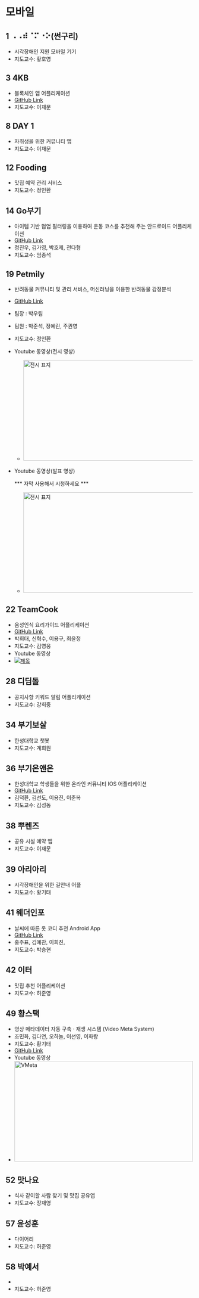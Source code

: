 # 모바일

## 1	⠠⠠⠾⠈⠍⠐⠕(썬구리)
- 시각장애인 지원 모바일 기기
- 지도교수:	황호영

## 3	4KB
- 블록체인 앱 어플리케이션
- [GitHub Link](https://github.com/CatJelly/Capstone-Design.git)
- 지도교수:	이재문

## 8	DAY 1
- 자취생을 위한 커뮤니티 앱
- 지도교수:	이재문

## 12	Fooding
- 맛집 예약 관리 서비스
- 지도교수:	정인환

## 14 Go부기
- 아이템 기반 협업 필터링을 이용하여 운동 코스를 추천해 주는 안드로이드 어플리케이션
- [GitHub Link](https://github.com/2022-CapstoneDesign/Pacer-Fit)
- 정진우, 김가영, 박호제, 전다형
- 지도교수: 엄종석

## 19 Petmily
- 반려동물 커뮤니티 및 관리 서비스, 머신러닝을 이용한 반려동물 감정분석
- [GitHub Link](https://github.com/bagoonichanger/Petmliy_android_app)
- 팀장 : 박우림
- 팀원 : 박준석, 정예린, 주권영
- 지도교수: 정인환
- Youtube 동영상(전시 영상)
    - [<img src="https://user-images.githubusercontent.com/70479375/170943139-be641897-fd9e-4d55-b515-ad926531100b.png" alt="전시 표지"
     width = "480" height="270" />](https://youtu.be/CfLEWmCUOZU)

- Youtube 동영상(발표 영상)

    *** 자막 사용해서 시청하세요 ***
    - [<img src="https://user-images.githubusercontent.com/70479375/170943139-be641897-fd9e-4d55-b515-ad926531100b.png" alt="전시 표지"
 width = "480" height="270" />](https://youtu.be/OhhwRF_aNI8)

## 22 TeamCook
- 음성인식 요리가이드 어플리케이션
- [GitHub Link](https://github.com/x1201/CooksBee)
- 박희태, 신혁수, 이용구, 최윤정
- 지도교수: 김영웅
- Youtube 동영상
- [![제목](https://user-images.githubusercontent.com/43109143/171448164-8beff92c-f67a-4fc7-8213-4964f00ebaa2.PNG)](https://youtu.be/CYH1Jk34fzk)

## 28	디딤돌
- 공지사항 키워드 알림 어플리케이션
- 지도교수:	강희중

## 34	부기보살
- 한성대학교 챗봇
- 지도교수:	계희원

## 36	부기온앤온
- 한성대학교 학생들을 위한 온라인 커뮤니티 IOS 어플리케이션
- [GitHub Link](https://github.com/boogi-on-and-on)
- 김덕환, 김선도, 이용진, 이준복
- 지도교수:	김성동

## 38	뿌렌즈
- 공유 시설 예약 앱
- 지도교수:	이재문

## 39	아리아리
- 시각장애인을 위한 길안내 어플
- 지도교수:	황기태

## 41	웨더인포
- 날씨에 따른 옷 코디 추천 Android App
- [GitHub Link](https://github.com/redJuzp/CapstoneDesign)
- 홍주표, 김예찬, 이희진, 
- 지도교수:	박승현

## 42	이터
- 맛집 추천 어플리케이션
- 지도교수:	허준영

## 49	황스택
- 영상 메타데이터 자동 구축 · 재생 시스템 (Video Meta System)
- 조민화, 김다연, 오하늘, 이선영, 이화랑
- 지도교수:	황기태
- [GitHub Link](https://github.com/yeondelight/VideoMetaSystem)
- Youtube 동영상
- [<img src="https://user-images.githubusercontent.com/73868349/171586152-85d907ca-51e4-4186-998c-c3c808e651e2.jpg" alt="VMeta"
 width = "480" height="270" />](https://youtu.be/-k8TcLdf65s)

## 52	맛나요
- 식사 같이할 사람 찾기 및 맛집 공유앱
- 지도교수:	장재영

## 57	윤성훈
- 다이어리
- 지도교수:	허준영

## 58	박예서
- 
- 지도교수:	허준영
